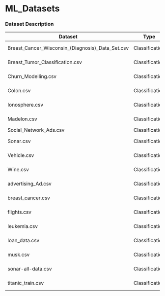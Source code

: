 # ML_Datasets
### Dataset Description

| Dataset                                          | Type           | Shape        |
| ------------------------------------------------ | -------------- | ------------ |
| Breast_Cancer_Wisconsin_(Diagnosis)_Data_Set.csv | Classification | (569, 31)    |
| Breast_Tumor_Classification.csv                  | Classification | (569, 33)    |
| Churn_Modelling.csv                              | Classification | (10000, 14)  |
| Colon.csv                                        | Classification | (62, 2002)   |
| Ionosphere.csv                                   | Classification | (351, 35)    |
| Madelon.csv                                      | Classification | (2600, 501)  |
| Social_Network_Ads.csv                           | Classification | (400, 5)     |
| Sonar.csv                                        | Classification | (208, 61)    |
| Vehicle.csv                                      | Classification | (846, 19)    |
| Wine.csv                                         | Classification | (178, 14)    |
| advertising_Ad.csv                               | Classification | (1000, 9)    |
| breast_cancer.csv                                | Classification | (569, 33)    |
| flights.csv                                      | Classification | (162049, 16) |
| leukemia.csv                                     | Classification | (72, 7130)   |
| loan_data.csv                                    | Classification | (9578, 14)   |
| musk.csv                                         | Classification | (6598, 168)  |
| sonar-all-data.csv                               | Classification | (208, 61)    |
| titanic_train.csv                                | Classification | (891, 12)    |
